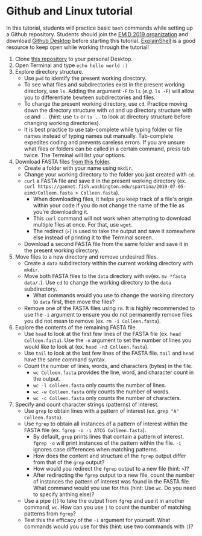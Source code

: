 # Github and Linux tutorial

In this tutorial, students will practice basic `bash` commands while setting up a Github repository. Students should join the [EMID 2019 organization](github.com/eimd-2019) and download [Github Desktop](desktop.github.com) before starting this tutorial. [ExplainShell](explainshell.com) is a good resource to keep open while working through the tutorial!

1. Clone [this repository](github.com/eimd-2019/tutorials) to your personal Desktop.
2. Open Terminal and type `echo hello world :) `
3. Explore directory structure.
	- Use `pwd` to identify the present working directory.
	- To see what files and subdirectories exist in the present working directory, use `ls`. Adding the argument `-F` to `ls` (*e.g.* `ls -F`) will allow you to differentiate bewteen subdirectories and files.
	- To change the present working directory, use `cd`. Practice moving down the directory structure with `cd` and up directory structure with `cd` and `..` (hint: use `ls` or `ls ..` to look at directory structure before changing working directories).
	- It is best practice to use tab-complete while typing folder or file names instead of typing names out manually. Tab-complete expedites coding and prevents careless errors. If you are unsure what files or folders can be called in a certain command, press tab twice. The Terminal will list your options.
4. Download FASTA files [from this folder](https://gannet.fish.washington.edu/spartina/2019-07-05-eimd/).
	- Create a folder with your name using `mkdir`.
	- Change your working directory to the folder you just created with `cd`.
	- `curl` a FASTA file and save it in the present working directory (ex. `curl https://gannet.fish.washington.edu/spartina/2019-07-05-eimd/Colleen.fasta > Colleen.fasta`).
		- When downloading files, it helps you keep track of a file's origin within your code if you do not change the name of the file as you're downloading it.
		- This `curl` command will not work when attempting to download multiple files at once. For that, use `wget`.
		- The redirect (`>`) is used to take the output and save it somewhere else instead of printing it to the Terminal screen.
	- Download a second FASTA file from the same folder and save it in the present working directory.
5. Move files to a new directory and remove undesired files.
	- Create a `data` subdirectory within the current working directory with `mkdir`.
	- Move both FASTA files to the `data` directory with `mv`(ex. `mv *fasta data/.`). Use `cd` to change the working directory to the `data` subdirectory.
		-  What commands would you use to change the working directory to `data` first, then move the files?
	- Remove one of the FASTA files using `rm`. It is highly recommended to use the `-i` argument to ensure you do not permanently remove files you did not mean to remove (ex. `rm -i Colleen.fasta`).
6. Explore the contents of the remaining FASTA file.
	- Use `head` to look at the first few lines of the FASTA file (ex. `head Colleen.fasta`). Use the `-n` argument to set the number of lines you would like to look at (ex. `head -n3 Colleen.fasta`).
	- Use `tail` to look at the last few lines of the FASTA file. `tail` and `head` have the same command syntax.
	- Count the number of lines, words, and characters (bytes) in the file.
		- `wc Colleen.fasta` provides the line, word, and character count in the output.
		- `wc -l Colleen.fasta` only counts the number of lines.
		- `wc -w Colleen.fasta` only counts the number of words.
		- `wc -c Colleen.fasta` only counts the number of characters.
7. Specify and count character strings (patterns) of interest.
	- Use `grep` to obtain lines with a pattern of interest (ex. `grep "A" Colleen.fasta`).
	- Use `fgrep` to obtain all instances of a pattern of interest within the FASTA file (ex. `fgrep -o -i ATCG Colleen.fasta`).
		- By default, `grep` prints lines that contain a pattern of interest. `fgrep -o` will print instances of the pattern within the file. `-i` ignores case differences when matching patterns.
		- How does the content and structure of the `fgrep` output differ from that of the `grep` output?
		- How would you redirect the `fgrep` output to a new file (hint: `>`)?
		- After redirecting the `fgrep` output to a new file, count the number of instances the pattern of interest was found in the FASTA file. What command would you use for this (hint: Use `wc`. Do you need to specify anthing else)?
	- Use a pipe (`|`) to take the output from `fgrep` and use it in another command, `wc`. How can you use `|` to count the number of matching patterns from  `fgrep`?
	- Test this the efficacy of the `-i` argument for yourself. What commands would you use for this (hint: use two commands with `|`)?